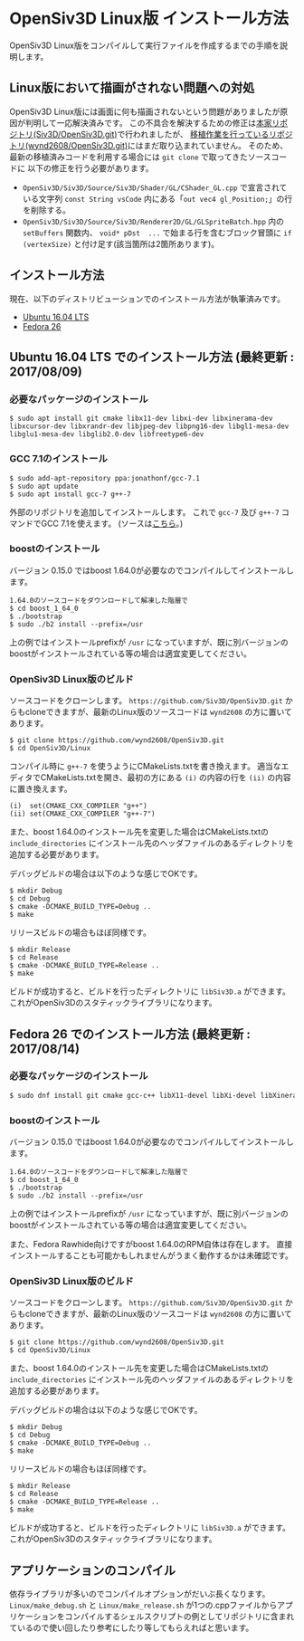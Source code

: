 # OpenSiv3D Linux版 インストール方法

OpenSiv3D Linux版をコンパイルして実行ファイルを作成するまでの手順を説明します。


## Linux版において描画がされない問題への対処

OpenSiv3D Linux版には画面に何も描画されないという問題がありましたが原因が判明して一応解決済みです。
この不具合を解決するための修正は[本家リポジトリ(Siv3D/OpenSiv3D.git)](https://github.com/Siv3D/OpenSiv3D.git)で行われましたが、
[移植作業を行っているリポジトリ(wynd2608/OpenSiv3D.git)](https://github.com/wynd2608/OpenSiv3D.git)にはまだ取り込まれていません。
そのため、最新の移植済みコードを利用する場合には `git clone` で取ってきたソースコードに
以下の修正を行う必要があります。

- `OpenSiv3D/Siv3D/Source/Siv3D/Shader/GL/CShader_GL.cpp` で宣言されている文字列 `const String vsCode` 内にある「`out vec4 gl_Position;`」の行を削除する。
- `OpenSiv3D/Siv3D/Source/Siv3D/Renderer2D/GL/GLSpriteBatch.hpp` 内の `setBuffers` 関数内、 `void* pDst  ...` で始まる行を含むブロック冒頭に `if (vertexSize)` と付け足す(該当箇所は2箇所あります)。


## インストール方法

現在、以下のディストリビューションでのインストール方法が執筆済みです。

- [Ubuntu 16.04 LTS](#user-content-ubunt16.04lts)
- [Fedora 26](#user-content-fedora26)


## <a name="ubuntu16.04lts"> Ubuntu 16.04 LTS でのインストール方法 (最終更新 : 2017/08/09)
### 必要なパッケージのインストール
    $ sudo apt install git cmake libx11-dev libxi-dev libxinerama-dev libxcursor-dev libxrandr-dev libjpeg-dev libpng16-dev libgl1-mesa-dev libglu1-mesa-dev libglib2.0-dev libfreetype6-dev

### GCC 7.1のインストール
	$ sudo add-apt-repository ppa:jonathonf/gcc-7.1
	$ sudo apt update
	$ sudo apt install gcc-7 g++-7

外部のリポジトリを追加してインストールします。
これで `gcc-7` 及び `g++-7` コマンドでGCC 7.1を使えます。
(ソースは[こちら](https://askubuntu.com/questions/914885/installing-gcc-7-and-newer-packages-in-ubuntu-16-04)。)

### boostのインストール
バージョン 0.15.0 ではboost 1.64.0が必要なのでコンパイルしてインストールします。

	1.64.0のソースコードをダウンロードして解凍した階層で
	$ cd boost_1_64_0
	$ ./bootstrap
	$ sudo ./b2 install --prefix=/usr

上の例ではインストールprefixが `/usr` になっていますが、既に別バージョンのboostがインストールされている等の場合は適宜変更してください。

### OpenSiv3D Linux版のビルド
ソースコードをクローンします。
`https://github.com/Siv3D/OpenSiv3D.git` からもcloneできますが、最新のLinux版のソースコードは `wynd2608` の方に置いてあります。

	$ git clone https://github.com/wynd2608/OpenSiv3D.git
	$ cd OpenSiv3D/Linux

コンパイル時に `g++-7` を使うようにCMakeLists.txtを書き換えます。
適当なエディタでCMakeLists.txtを開き、最初の方にある `(i)` の内容の行を `(ii)` の内容に置き換えます。

	(i)  set(CMAKE_CXX_COMPILER "g++")
	(ii) set(CMAKE_CXX_COMPILER "g++-7")

また、boost 1.64.0のインストール先を変更した場合はCMakeLists.txtの `include_directories` にインストール先のヘッダファイルのあるディレクトリを追加する必要があります。

デバッグビルドの場合は以下のような感じでOKです。

	$ mkdir Debug
	$ cd Debug
	$ cmake -DCMAKE_BUILD_TYPE=Debug ..
	$ make

リリースビルドの場合もほぼ同様です。

	$ mkdir Release
	$ cd Release
	$ cmake -DCMAKE_BUILD_TYPE=Release ..
	$ make

ビルドが成功すると、ビルドを行ったディレクトリに `libSiv3D.a` ができます。
これがOpenSiv3Dのスタティックライブラリになります。


## <a name="fedora26"> Fedora 26 でのインストール方法 (最終更新 : 2017/08/14)

### 必要なパッケージのインストール
```sh
$ sudo dnf install git cmake gcc-c++ libX11-devel libXi-devel libXinerama-devel libXcursor-devel libXrandr-devel turbojpeg-devel libpng-devel glib2-devel mesa-libGL-devel mesa-libGLU-devel freetype-devel
```

### boostのインストール
バージョン 0.15.0 ではboost 1.64.0が必要なのでコンパイルしてインストールします。

	1.64.0のソースコードをダウンロードして解凍した階層で
	$ cd boost_1_64_0
	$ ./bootstrap
	$ sudo ./b2 install --prefix=/usr

上の例ではインストールprefixが `/usr` になっていますが、既に別バージョンのboostがインストールされている等の場合は適宜変更してください。

また、Fedora Rawhide向けですがboost 1.64.0のRPM自体は存在します。
直接インストールすることも可能かもしれませんがうまく動作するかは未確認です。

### OpenSiv3D Linux版のビルド
ソースコードをクローンします。
`https://github.com/Siv3D/OpenSiv3D.git` からもcloneできますが、最新のLinux版のソースコードは `wynd2608` の方に置いてあります。

	$ git clone https://github.com/wynd2608/OpenSiv3D.git
	$ cd OpenSiv3D/Linux

また、boost 1.64.0のインストール先を変更した場合はCMakeLists.txtの `include_directories` にインストール先のヘッダファイルのあるディレクトリを追加する必要があります。

デバッグビルドの場合は以下のような感じでOKです。

	$ mkdir Debug
	$ cd Debug
	$ cmake -DCMAKE_BUILD_TYPE=Debug ..
	$ make

リリースビルドの場合もほぼ同様です。

	$ mkdir Release
	$ cd Release
	$ cmake -DCMAKE_BUILD_TYPE=Release ..
	$ make

ビルドが成功すると、ビルドを行ったディレクトリに `libSiv3D.a` ができます。
これがOpenSiv3Dのスタティックライブラリになります。


## アプリケーションのコンパイル
依存ライブラリが多いのでコンパイルオプションがだいぶ長くなります。
`Linux/make_debug.sh` と `Linux/make_release.sh` が1つの.cppファイルからアプリケーションをコンパイルするシェルスクリプトの例としてリポジトリに含まれているので使い回したり参考にしたり等してもらえればと思います。
